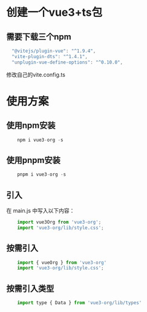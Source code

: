 # 创建一个vue3+ts包

## 需要下载三个npm
```javascript
  "@vitejs/plugin-vue": "^1.9.4",
  "vite-plugin-dts": "^1.4.1",
  "unplugin-vue-define-options": "^0.10.0",
```
  修改自己的vite.config.ts

# 使用方案
## 使用npm安装
```javascript
    npm i vue3-org -s
```
## 使用pnpm安装
```javascript
    pnpm i vue3-org -s
```
## 引入
在 main.js 中写入以下内容：
```javascript
    import vue3Org from 'vue3-org';
    import 'vue3-org/lib/style.css';
```
## 按需引入
```javascript
    import { vueOrg } from 'vue3-org'
    import 'vue3-org/lib/style.css';
```
## 按需引入类型
```javascript
    import type { Data } from 'vue3-org/lib/types'
```